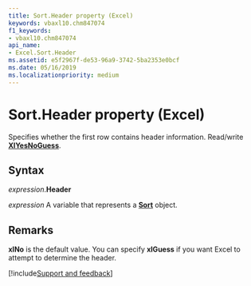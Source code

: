 ```yaml
---
title: Sort.Header property (Excel)
keywords: vbaxl10.chm847074
f1_keywords:
- vbaxl10.chm847074
api_name:
- Excel.Sort.Header
ms.assetid: e5f2967f-de53-96a9-3742-5ba2353e0bcf
ms.date: 05/16/2019
ms.localizationpriority: medium
---
```



# Sort.Header property (Excel)

Specifies whether the first row contains header information. Read/write **[XlYesNoGuess](Excel.XlYesNoGuess.md)**.


## Syntax

_expression_.**Header**

_expression_ A variable that represents a **[Sort](Excel.Sort.md)** object.


## Remarks

**xlNo** is the default value. You can specify **xlGuess** if you want Excel to attempt to determine the header.




[!include[Support and feedback](~/includes/feedback-boilerplate.md)]